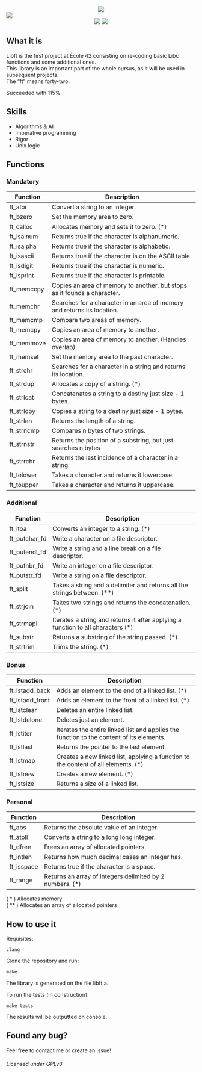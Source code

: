 <div align="center">
  <img src="https://i.imgur.com/v91fjxi.png"/>
</div>
<div align="center">
  <img style="display: flex;justify-content: center;" src="https://github.com/hde-oliv/libft/actions/workflows/build.yml/badge.svg"/>
  <img src="https://github.com/hde-oliv/libft/actions/workflows/norminette.yml/badge.svg"/>
  <img src="https://github.com/hde-oliv/libft/actions/workflows/tests.yml/badge.svg"/>
</div>

## What it is
Libft is the first project at École 42 consisting on re-coding basic Libc functions and some additional ones.  
This library is an important part of the whole cursus, as it will be used in subsequent projects.  
The “ft” means forty-two.

Succeeded with 115%

## Skills
- Algorithms & AI
- Imperative programming
- Rigor
- Unix logic

## Functions
### Mandatory
| Function   | Description                                                              |
|------------|--------------------------------------------------------------------------|
| ft_atoi    | Convert a string to an integer.                                          |
| ft_bzero   | Set the memory area to zero.                                             |
| ft_calloc  | Allocates memory and sets it to zero. (*)                                |
| ft_isalnum | Returns true if the character is alphanumeric.                           |
| ft_isalpha | Returns true if the character is alphabetic.                             |
| ft_isascii | Returns true if the character is on the ASCII table.                     |
| ft_isdigit | Returns true if the character is numeric.                                |
| ft_isprint | Returns true if the character is printable.                              |
| ft_memccpy | Copies an area of memory to another, but stops as it founds a character. |
| ft_memchr  | Searches for a character in an area of memory and returns its location.  |
| ft_memcmp  | Compare two areas of memory.                                             |
| ft_memcpy  | Copies an area of memory to another.                                     |
| ft_memmove | Copies an area of memory to another. (Handles overlap)                   |
| ft_memset  | Set the memory area to the past character.                               |
| ft_strchr  | Searches for a character in a string and returns its location.           |
| ft_strdup  | Allocates a copy of a string. (*)                                        |
| ft_strlcat | Concatenates a string to a destiny just size - 1 bytes.                  |
| ft_strlcpy | Copies a string to a destiny just size - 1 bytes.                        |
| ft_strlen  | Returns the length of a string.                                          |
| ft_strncmp | Compares n bytes of two strings.                                         |
| ft_strnstr | Returns the position of a substring, but just searches n bytes           |
| ft_strrchr | Returns the last incidence of a character in a string.                   |
| ft_tolower | Takes a character and returns it lowercase.                              |
| ft_toupper | Takes a character and returns it uppercase.                              |

### Additional
| Function      | Description                                                                       |
|---------------|-----------------------------------------------------------------------------------|
| ft_itoa       | Converts an integer to a string. (*)                                              |
| ft_putchar_fd | Write a character on a file descriptor.                                           |
| ft_putendl_fd | Write a string and a line break on a file descriptor.                             |
| ft_putnbr_fd  | Write an integer on a file descriptor.                                            |
| ft_putstr_fd  | Write a string on a file descriptor.                                              |
| ft_split      | Takes a string and a delimiter and returns all the strings between. (**)          |
| ft_strjoin    | Takes two strings and returns the concatenation. (*)                              |
| ft_strmapi    | Iterates a string and returns it after applying a function to all characters (*)  |
| ft_substr     | Returns a substring of the string passed. (*)                                     |
| ft_strtrim    | Trims the string. (*)                                                             |

### Bonus
| Function        | Description                                                                              |
|-----------------|------------------------------------------------------------------------------------------|
| ft_lstadd_back  | Adds an element to the end of a linked list. (*)                                         |
| ft_lstadd_front | Adds an element to the front of a linked list. (*)                                       |
| ft_lstclear     | Deletes an entire linked list.                                                           |
| ft_lstdelone    | Deletes just an element.                                                                 |
| ft_lstiter      | Iterates the entire linked list and applies the function to the content of its elements. |
| ft_lstlast      | Returns the pointer to the last element.                                                 |
| ft_lstmap       | Creates a new linked list, applying a function to the content of all elements. (*)       |
| ft_lstnew       | Creates a new element. (*)                                                               |
| ft_lstsize      | Returns a size of a linked list.                                                         |

### Personal
| Function   | Description                                              |
|------------|----------------------------------------------------------|
| ft_abs     | Returns the absolute value of an integer.                |
| ft_atoll   | Converts a string to a long long integer.                |
| ft_dfree   | Frees an array of allocated pointers                     |
| ft_intlen  | Returns how much decimal cases an integer has.           |
| ft_isspace | Returns true if the character is a space.                |
| ft_range   | Returns an array of integers delimited by 2 numbers. (*) |

( * ) Allocates memory  
( ** ) Allocates an array of allocated pointers

## How to use it
Requisites:
```shell
clang
```

Clone the repository and run:
```shell
make
```

The library is generated on the file libft.a.

To run the tests (in construction):
```shell
make tests
```
The results will be outputted on console.

## Found any bug?
Feel free to contact me or create an issue!

###### Licensed under GPLv3
